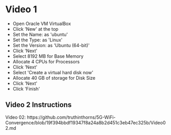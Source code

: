 <h1>Video 1</h1>
<ul>
    <li>Open Oracle VM VirtualBox</li>
    <li>Click 'New' at the top</li>
    <li>Set the Name: as 'ubuntu'</li>
    <li>Set the Type: as 'Linux'</li>
    <li>Set the Version: as 'Ubuntu (64-bit)'</li>
    <li>Click 'Next'</li>
    <li>Select 8192 MB for Base Memory</li>
    <li>Allocate 4 CPUs for Processors</li>
    <li>Click 'Next'</li>
    <li>Select 'Create a virtual hard disk now'</li>
    <li>Allocate 40 GB of storage for Disk Size</li>
    <li>Click 'Next'</li>
    <li>Click 'Finish'</li>
</ul>
<h2>Video 2 Instructions</h2>
Video 02: https://github.com/truthinthorns/5G-WiFi-Convergence/blob/19f394bbdf19347f8a24a8b2d451c3eb47ec325b/Video02.md

